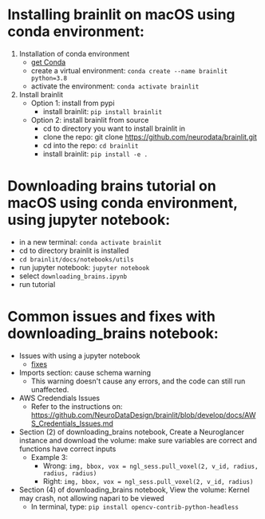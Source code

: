 # Installing brainlit on macOS using conda environment:
1. Installation of conda environment
    * [get Conda](https://docs.conda.io/projects/conda/en/latest/user-guide/getting-started.html)
    * create a virtual environment: `conda create --name brainlit python=3.8`
    * activate the environment: `conda activate brainlit`
2. Install brainlit
    * Option 1: install from pypi
        * install brainlit: `pip install brainlit`
    * Option 2: install brainlit from source
        * cd to directory you want to install brainlit in
        * clone the repo: git clone https://github.com/neurodata/brainlit.git
        * cd into the repo: `cd brainlit`
        * install brainlit: `pip install -e .`

# Downloading brains tutorial on macOS using conda environment, using jupyter notebook: 
* in a new terminal: `conda activate brainlit`
* cd to directory brainlit is installed
* `cd brainlit/docs/notebooks/utils`
* run jupyter notebook: `jupyter notebook`
* select `downloading_brains.ipynb`
* run tutorial

# Common issues and fixes with downloading_brains notebook:
* Issues with using a jupyter notebook
    * [fixes](https://jupyter-notebook.readthedocs.io/en/stable/troubleshooting.html)
* Imports section: cause schema warning
    * This warning doesn't cause any errors, and the code can still run unaffected.
* AWS Credendials Issues
    * Refer to the instructions on: https://github.com/NeuroDataDesign/brainlit/blob/develop/docs/AWS_Credentials_Issues.md
* Section (2) of downloading_brains notebook, Create a Neuroglancer instance and download the volume: make sure variables are correct and functions have correct inputs
    * Example 3: 
        * Wrong: `img, bbox, vox = ngl_sess.pull_voxel(2, v_id, radius, radius, radius)`
        * Right:  `img, bbox, vox = ngl_sess.pull_voxel(2, v_id, radius)`
* Section (4) of downloading_brains notebook, View the volume: Kernel may crash, not allowing napari to be viewed
    * In terminal, type: `pip install opencv-contrib-python-headless`